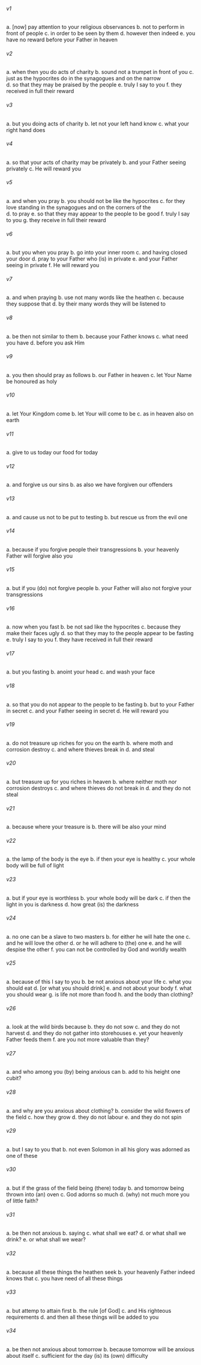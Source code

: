 ###### v1
a. [now] pay attention to your religious observances
b. not to perform in front of people
c. in order to be seen by them
d. however then indeed
e. you have no reward before your Father in heaven

###### v2
a. when then you do acts of charity
b. sound not a trumpet in front of you
c. just as the hypocrites do in the synagogues and on the narrow  
d. so that they may be praised by the people
e. truly I say to you
f. they received in full their reward

###### v3
a. but you doing acts of charity
b. let not your left hand know
c. what your right hand does

###### v4
a. so that your acts of charity may be privately
b. and your Father seeing privately
c. He will reward you

###### v5
a. and when you pray
b. you should not be like the hypocrites
c. for they love standing in the synagogues and on the corners of the  
d. to pray
e. so that they may appear to the people to be good
f. truly I say to you
g. they receive in full their reward

###### v6
a. but you when you pray
b. go into your inner room
c. and having closed your door
d. pray to your Father who (is) in private
e. and your Father seeing in private
f. He will reward you

###### v7
a. and when praying
b. use not many words like the heathen
c. because they suppose that
d. by their many words they will be listened to

###### v8
a. be then not similar to them
b. because your Father knows
c. what need you have
d. before you ask Him

###### v9
a. you then should pray as follows
b. our Father in heaven
c. let Your Name be honoured as holy

###### v10
a. let Your Kingdom come
b. let Your will come to be
c. as in heaven also on earth

###### v11
a. give to us today our food for today

###### v12
a. and forgive us our sins
b. as also we have forgiven our offenders

###### v13
a. and cause us not to be put to testing
b. but rescue us from the evil one

###### v14
a. because if you forgive people their transgressions
b. your heavenly Father will forgive also you

###### v15
a. but if you (do) not forgive people
b. your Father will also not forgive your transgressions

###### v16
a. now when you fast
b. be not sad like the hypocrites
c. because they make their faces ugly
d. so that they may to the people appear to be fasting
e. truly I say to you
f. they have received in full their reward

###### v17
a. but you fasting
b. anoint your head
c. and wash your face

###### v18
a. so that you do not appear to the people to be fasting
b. but to your Father in secret
c. and your Father seeing in secret
d. He will reward you

###### v19
a. do not treasure up riches for you on the earth
b. where moth and corrosion destroy
c. and where thieves break in
d. and steal

###### v20
a. but treasure up for you riches in heaven
b. where neither moth nor corrosion destroys
c. and where thieves do not break in
d. and they do not steal

###### v21
a. because where your treasure is
b. there will be also your mind

###### v22
a. the lamp of the body is the eye
b. if then your eye is healthy
c. your whole body will be full of light

###### v23
a. but if your eye is worthless
b. your whole body will be dark
c. if then the light in you is darkness
d. how great (is) the darkness

###### v24
a. no one can be a slave to two masters
b. for either he will hate the one
c. and he will love the other
d. or he will adhere to (the) one
e. and he will despise the other
f. you can not be controlled by God and worldly wealth

###### v25
a. because of this I say to you
b. be not anxious about your life
c. what you should eat
d. [or what you should drink]
e. and not about your body
f. what you should wear
g. is life not more than food
h. and the body than clothing?

###### v26
a. look at the wild birds because
b. they do not sow
c. and they do not harvest
d. and they do not gather into storehouses
e. yet your heavenly Father feeds them
f. are you not more valuable than they?

###### v27
a. and who among you (by) being anxious can
b. add to his height one cubit?

###### v28
a. and why are you anxious about clothing?
b. consider the wild flowers of the field
c. how they grow
d. they do not labour
e. and they do not spin

###### v29
a. but I say to you that
b. not even Solomon in all his glory was adorned as one of these

###### v30
a. but if the grass of the field being (there) today
b. and tomorrow being thrown into (an) oven
c. God  adorns so much
d. (why) not much more you of little faith?

###### v31
a. be then not anxious
b. saying
c. what shall we eat?
d. or what shall we drink?
e. or what shall we wear?

###### v32
a. because all these things the heathen seek
b. your heavenly Father indeed knows that
c. you have need of all these things

###### v33
a. but attemp to attain first
b. the rule [of God]
c. and His righteous requirements
d. and then all these things will be added to you

###### v34
a. be then not anxious about tomorrow
b. because tomorrow will be anxious about itself
c. sufficient for the day (is) its (own) difficulty

